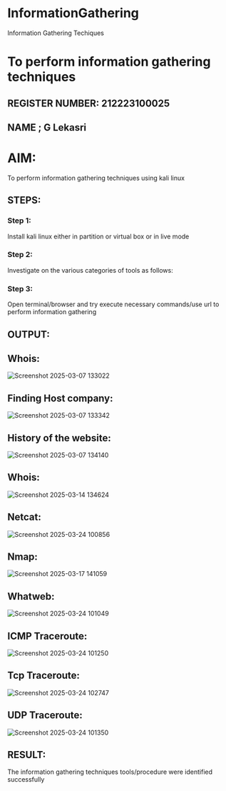 # InformationGathering
Information Gathering Techiques

# To perform information gathering techniques
## REGISTER NUMBER: 212223100025
## NAME ; G Lekasri

# AIM:

To perform information gathering techniques using kali linux 

## STEPS:

### Step 1:

Install kali linux either in partition or virtual box or in live mode

### Step 2:

Investigate on the various categories of tools as follows:

### Step 3:
Open terminal/browser and try execute necessary commands/use url to perform information gathering


## OUTPUT:
## Whois:
![Screenshot 2025-03-07 133022](https://github.com/user-attachments/assets/db77c680-b788-4835-8efa-8d9d2693bd35)
 ## Finding Host company:
![Screenshot 2025-03-07 133342](https://github.com/user-attachments/assets/3b461fee-26cd-431c-8470-94b2c84304d1)

 ## History of the website:
![Screenshot 2025-03-07 134140](https://github.com/user-attachments/assets/6bb49e3c-d5d0-43ad-bcb3-47c508522d74)

 ## Whois:
 
![Screenshot 2025-03-14 134624](https://github.com/user-attachments/assets/e4ba14f0-12b2-44b7-a94a-6c17abe1c142)

 ## Netcat:
![Screenshot 2025-03-24 100856](https://github.com/user-attachments/assets/c8b792de-d2df-4245-a2b1-2c2ee73e61a1)

 ## Nmap:
![Screenshot 2025-03-17 141059](https://github.com/user-attachments/assets/f7ef33b1-5efe-431b-bc9f-544038f47bae)

 ## Whatweb:
![Screenshot 2025-03-24 101049](https://github.com/user-attachments/assets/b3109a94-14c2-4c47-b187-2fe9fd98c50e)

 ## ICMP Traceroute:
![Screenshot 2025-03-24 101250](https://github.com/user-attachments/assets/036e605f-1738-43f5-8eb0-787dfdc94b8d)

 ## Tcp Traceroute:
![Screenshot 2025-03-24 102747](https://github.com/user-attachments/assets/52137a6b-dab2-4acd-94a3-9a0f5b9879e6)

 ## UDP Traceroute:
![Screenshot 2025-03-24 101350](https://github.com/user-attachments/assets/5623cc64-14d8-4858-a78c-b5e09049356b)

## RESULT:
The information gathering techniques tools/procedure were  identified successfully
